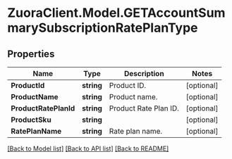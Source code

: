 # ZuoraClient.Model.GETAccountSummarySubscriptionRatePlanType

## Properties

Name | Type | Description | Notes
------------ | ------------- | ------------- | -------------
**ProductId** | **string** | Product ID.  | [optional] 
**ProductName** | **string** | Product name.  | [optional] 
**ProductRatePlanId** | **string** | Product Rate Plan ID.  | [optional] 
**ProductSku** | **string** |  | [optional] 
**RatePlanName** | **string** | Rate plan name.  | [optional] 

[[Back to Model list]](../README.md#documentation-for-models) [[Back to API list]](../README.md#documentation-for-api-endpoints) [[Back to README]](../README.md)

